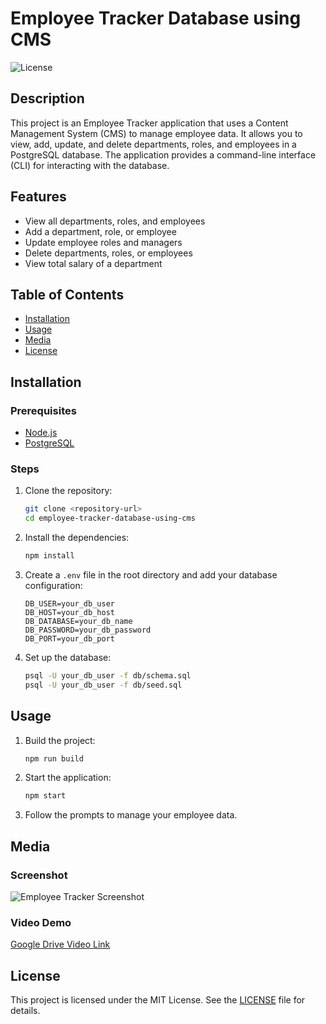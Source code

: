 # Employee Tracker Database using CMS

![License](https://img.shields.io/badge/license-MIT-blue.svg)

## Description

This project is an Employee Tracker application that uses a Content Management System (CMS) to manage employee data. It allows you to view, add, update, and delete departments, roles, and employees in a PostgreSQL database. The application provides a command-line interface (CLI) for interacting with the database.

## Features

- View all departments, roles, and employees
- Add a department, role, or employee
- Update employee roles and managers
- Delete departments, roles, or employees
- View total salary of a department 

## Table of Contents

- [Installation](#installation)
- [Usage](#usage)
- [Media](#media)
- [License](#license)

## Installation

### Prerequisites

- [Node.js](https://nodejs.org/)
- [PostgreSQL](https://www.postgresql.org/)

### Steps

1. Clone the repository:
    ```sh
    git clone <repository-url>
    cd employee-tracker-database-using-cms
    ```

2. Install the dependencies:
    ```sh
    npm install
    ```

3. Create a `.env` file in the root directory and add your database configuration:
    ```properties
    DB_USER=your_db_user
    DB_HOST=your_db_host
    DB_DATABASE=your_db_name
    DB_PASSWORD=your_db_password
    DB_PORT=your_db_port
    ```

4. Set up the database:
    ```sh
    psql -U your_db_user -f db/schema.sql
    psql -U your_db_user -f db/seed.sql
    ```

## Usage

1. Build the project:
    ```sh
    npm run build
    ```

2. Start the application:
    ```sh
    npm start
    ```

3. Follow the prompts to manage your employee data.

## Media

### Screenshot
![Employee Tracker Screenshot](path/to/screenshot.png)

### Video Demo
[Google Drive Video Link](https://drive.google.com/path/to/video)

## License

This project is licensed under the MIT License. See the [LICENSE](LICENSE) file for details.